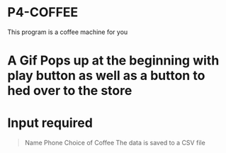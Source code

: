 # P4-COFFEE
This program is a coffee machine for you

# A Gif Pops up at the beginning with play button as well as a button to hed over to the store 

# Input required
> Name
> Phone
> Choice of Coffee
> The data is saved to a CSV file
